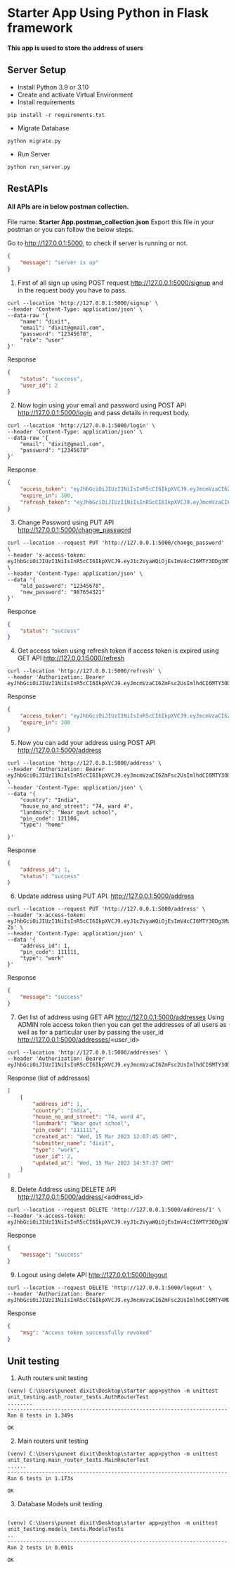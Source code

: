 # Starter App Using Python in Flask framework
#### This app is used to store the address of users

## Server Setup
* Install Python 3.9 or 3.10
* Create and activate Virtual Environment
* Install requirements
```commandline
pip install -r requirements.txt
```
* Migrate Database
```commandline
python migrate.py
```
* Run Server
```commandline
python run_server.py
```

## RestAPIs
#### All APIs are in below postman collection. 
File name: **Starter App.postman_collection.json** 
Export this file in your postman or you can follow the below steps.

Go to http://127.0.0.1:5000, to check if server is running or not.
```json
{
    "message": "server is up"
}
```

1. First of all sign up using POST request http://127.0.0.1:5000/signup and in the request body you have to pass.
```text
curl --location 'http://127.0.0.1:5000/signup' \
--header 'Content-Type: application/json' \
--data-raw '{
    "name": "dixit",
    "email": "dixit@gmail.com",
    "password": "12345678",
    "role": "user"
}'
```
Response
```json
{
    "status": "success",
    "user_id": 2
}
```

2. Now login using your email and password using POST API http://127.0.0.1:5000/login and pass details in request body.
```text
curl --location 'http://127.0.0.1:5000/login' \
--header 'Content-Type: application/json' \
--data-raw '{
    "email": "dixit@gmail.com",
    "password": "12345678"
}'
```
Response
```json
{
    "access_token": "eyJhbGciOiJIUzI1NiIsInR5cCI6IkpXVCJ9.eyJmcmVzaCI6ZmFsc2UsImlhdCI6MTY3ODg4MjA1NiwianRpIjoiNzQwMWZlNjYtNjc3Yy00MGFkLWI2NzItZDA0YzU2ZjViOTFhIiwidHlwZSI6ImFjY2VzcyIsInN1YiI6eyJ1c2VyX2lkIjoyfSwibmJmIjoxNjc4ODgyMDU2LCJleHAiOjE2Nzg4ODIzNTZ9.IgUKVeJnFXhZHbkAFepEa2DKNNFVWu70TKAiSQ9WjHY",
    "expire_in": 300,
    "refresh_token": "eyJhbGciOiJIUzI1NiIsInR5cCI6IkpXVCJ9.eyJmcmVzaCI6ZmFsc2UsImlhdCI6MTY3ODg4MjA1NiwianRpIjoiN2VmZjQxYjUtZWY5Ni00MjFhLWFhMWYtMjRjZTNhNGUzMzNkIiwidHlwZSI6InJlZnJlc2giLCJzdWIiOnsidXNlcl9pZCI6Mn0sIm5iZiI6MTY3ODg4MjA1NiwiZXhwIjoxNjc4OTY4NDU2fQ.gjQaJRgdebuIIiMY2kOMQXmNyUVh310P3MsAxcXYlDo"
}
```
3. Change Password using PUT API http://127.0.0.1:5000/change_password
```text
curl --location --request PUT 'http://127.0.0.1:5000/change_password' \
--header 'x-access-token: eyJhbGciOiJIUzI1NiIsInR5cCI6IkpXVCJ9.eyJ1c2VyaWQiOjEsImV4cCI6MTY3ODg3MTQ0Mn0.nwKrRHBGQIYNT3WtbwFKpPg408AwYXhzcJFQhqipBtc' \
--header 'Content-Type: application/json' \
--data '{
    "old_password": "12345678",
    "new_password": "987654321"
}'
```
Response
```json
{
    "status": "success"
}
```

4. Get access token using refresh token if access token is expired using GET API http://127.0.0.1:5000/refresh
```text
curl --location 'http://127.0.0.1:5000/refresh' \
--header 'Authorization: Bearer eyJhbGciOiJIUzI1NiIsInR5cCI6IkpXVCJ9.eyJmcmVzaCI6ZmFsc2UsImlhdCI6MTY3ODg4MjA1NiwianRpIjoiN2VmZjQxYjUtZWY5Ni00MjFhLWFhMWYtMjRjZTNhNGUzMzNkIiwidHlwZSI6InJlZnJlc2giLCJzdWIiOnsidXNlcl9pZCI6Mn0sIm5iZiI6MTY3ODg4MjA1NiwiZXhwIjoxNjc4OTY4NDU2fQ.gjQaJRgdebuIIiMY2kOMQXmNyUVh310P3MsAxcXYlDo'
```
Response
```json
{
    "access_token": "eyJhbGciOiJIUzI1NiIsInR5cCI6IkpXVCJ9.eyJmcmVzaCI6ZmFsc2UsImlhdCI6MTY3ODg4MjkxNCwianRpIjoiMjk5NTQxODUtYmVhZi00NWVmLTk0NDgtMzViOWIyZTI0ODcxIiwidHlwZSI6ImFjY2VzcyIsInN1YiI6eyJ1c2VyX2lkIjoyfSwibmJmIjoxNjc4ODgyOTE0LCJleHAiOjE2Nzg4ODMyMTR9.5KQrzuEDZXrzpi8GNcAP_CyTMuxI-EXT-uEfe5muTmY",
    "expire_in": 300
}
```
5. Now you can add your address using POST API http://127.0.0.1:5000/address
```text
curl --location 'http://127.0.0.1:5000/address' \
--header 'Authorization: Bearer eyJhbGciOiJIUzI1NiIsInR5cCI6IkpXVCJ9.eyJmcmVzaCI6ZmFsc2UsImlhdCI6MTY3ODg4MjA1NiwianRpIjoiNzQwMWZlNjYtNjc3Yy00MGFkLWI2NzItZDA0YzU2ZjViOTFhIiwidHlwZSI6ImFjY2VzcyIsInN1YiI6eyJ1c2VyX2lkIjoyfSwibmJmIjoxNjc4ODgyMDU2LCJleHAiOjE2Nzg4ODIzNTZ9.IgUKVeJnFXhZHbkAFepEa2DKNNFVWu70TKAiSQ9WjHY' \
--header 'Content-Type: application/json' \
--data '{
    "country": "India",
    "house_no_and_street": "74, ward 4",
    "landmark": "Near govt school",
    "pin_code": 121106,
    "type": "home"

}'
```
Response 
```json
{
    "address_id": 1,
    "status": "success"
}
```
6. Update address using PUT API. http://127.0.0.1:5000/address
```text
curl --location --request PUT 'http://127.0.0.1:5000/address' \
--header 'x-access-token: eyJhbGciOiJIUzI1NiIsInR5cCI6IkpXVCJ9.eyJ1c2VyaWQiOjEsImV4cCI6MTY3ODg3MzMxMH0.oAK4631KqpUOseupqQb_yELOT_pbghK0mAH_oWgv-Zs' \
--header 'Content-Type: application/json' \
--data '{
    "address_id": 1,
    "pin_code": 111111,
    "type": "work"
}'
```
Response
```json
{
    "message": "success"
}
```
7. Get list of address using GET API http://127.0.0.1:5000/addresses
Using ADMIN role access token then you can get the addresses 
of all users as well as for a particular user by passing the user_id
http://127.0.0.1:5000/addresses/<user_id>
```text
curl --location 'http://127.0.0.1:5000/addresses' \
--header 'Authorization: Bearer eyJhbGciOiJIUzI1NiIsInR5cCI6IkpXVCJ9.eyJmcmVzaCI6ZmFsc2UsImlhdCI6MTY3ODg4MjA1NiwianRpIjoiNzQwMWZlNjYtNjc3Yy00MGFkLWI2NzItZDA0YzU2ZjViOTFhIiwidHlwZSI6ImFjY2VzcyIsInN1YiI6eyJ1c2VyX2lkIjoyfSwibmJmIjoxNjc4ODgyMDU2LCJleHAiOjE2Nzg4ODIzNTZ9.IgUKVeJnFXhZHbkAFepEa2DKNNFVWu70TKAiSQ9WjHY'
```
Response (list of addresses)
```json
[
    {
        "address_id": 1,
        "country": "India",
        "house_no_and_street": "74, ward 4",
        "landmark": "Near govt school",
        "pin_code": "111111",
        "created_at": "Wed, 15 Mar 2023 12:07:45 GMT",
        "submitter_name": "dixit",
        "type": "work",
        "user_id": 2,
        "updated_at": "Wed, 15 Mar 2023 14:57:37 GMT"
    }
]
```
8. Delete Address using DELETE API http://127.0.0.1:5000/address/<address_id>
```text
curl --location --request DELETE 'http://127.0.0.1:5000/address/1' \
--header 'x-access-token: eyJhbGciOiJIUzI1NiIsInR5cCI6IkpXVCJ9.eyJ1c2VyaWQiOjEsImV4cCI6MTY3ODg3NTU4M30.bpfLOGeeOv7x1GJ4SaoNfrzWD1VoiCM4vLoWsuGneps'
```
Response
```json
{
    "message": "success"
}
```

9. Logout using delete API http://127.0.0.1:5000/logout
```text
curl --location --request DELETE 'http://127.0.0.1:5000/logout' \
--header 'Authorization: Bearer eyJhbGciOiJIUzI1NiIsInR5cCI6IkpXVCJ9.eyJmcmVzaCI6ZmFsc2UsImlhdCI6MTY4MDE4MTY3NywianRpIjoiZGVjYzQ2NWQtNzUzNC00YTFiLWE4Y2UtMThjZjg5YTUyNDI2IiwidHlwZSI6ImFjY2VzcyIsInN1YiI6eyJ1c2VyX2lkIjoxfSwibmJmIjoxNjgwMTgxNjc3LCJleHAiOjE2ODAyMDMyNzd9.wWfl9HFmoJzyuH5vk7wTi1SblsDrbZTzqfpGs6QaEjE'
```
Response
```json
{
    "msg": "Access token successfully revoked"
}
```

## Unit testing
1. Auth routers unit testing 
```commandline
(venv) C:\Users\puneet dixit\Desktop\starter app>python -m unittest unit_testing.auth_router_tests.AuthRouterTest
........
----------------------------------------------------------------------
Ran 8 tests in 1.349s

OK
```
2. Main routers unit testing

```commandline
(venv) C:\Users\puneet dixit\Desktop\starter app>python -m unittest unit_testing.main_router_tests.MainRouterTest
......
----------------------------------------------------------------------
Ran 6 tests in 1.173s

OK
```
3. Database Models unit testing
```commandline

(venv) C:\Users\puneet dixit\Desktop\starter app>python -m unittest unit_testing.models_tests.ModelsTests
..
----------------------------------------------------------------------
Ran 2 tests in 0.001s

OK
```